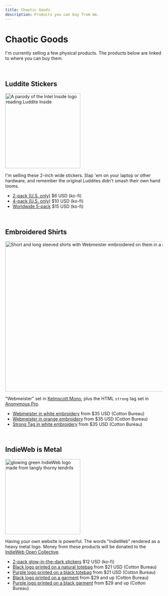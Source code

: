 ```yaml
---
title: Chaotic Goods
description: Products you can buy from me.
---
```


# Chaotic Goods

I'm currently selling a few physical products. The products below are linked to where you can buy them. 

&nbsp;

## Luddite Stickers
<img src="/img/static/luddite.png" alt="A parody of the Intel Inside logo reading Luddite Inside" width="240" height="240" loading="lazy">

I'm selling these 2-inch wide stickers. Slap 'em on your laptop or other hardware, and remember the original Luddites didn't smash their own hand looms.

- [2-pack (U.S. only)](https://ko-fi.com/s/7ff96b0a15) $6 USD (ko-fi)
- [4-pack (U.S. only)](https://ko-fi.com/s/871275c3cc) $10 USD (ko-fi)
- [Worldwide 5-pack](https://ko-fi.com/s/6d32090a72) $15 USD (ko-fi)

&nbsp;

## Embroidered Shirts
<img src="/img/static/embroidery.png" alt="Short and long sleeved shirts with Webmeister embroidered on them in a medieval blackletter monospaced font and a shirt with the HTML strong tag embroidered in a monospaced font" width="1276" height="480" loading="lazy">

"Webmeister" set in [Kelmscott Mono](https://github.com/seeddisperser/kelmscott-mono), plus the HTML <code>strong</code> tag set in [Anonymous Pro](https://www.marksimonson.com/fonts/view/anonymous/).

- [Webmeister in white embroidery](https://cottonbureau.com/p/BSA38W/shirt/webmeister) from $35 USD (Cotton Bureau)
- [Webmeister in orange embroidery](https://cottonbureau.com/p/BNDP9J/shirt/webmeister#/29378971/tee-men-premium-lightweight-macchiato-tri-blend-s) from $35 USD (Cotton Bureau)
- [Strong Tag in white embroidery](https://cottonbureau.com/p/R595K6/shirt/strong) from $35 USD (Cotton Bureau)

&nbsp;

## IndieWeb is Metal
<img src="/img/post-images/2025-indieweb-glowing.jpg" alt="glowing green IndieWeb logo made from tangly thorny tendrils" width="240" height="240" loading="lazy">

Having your own website is powerful. The words "IndieWeb" rendered as a heavy metal logo. Money from these products will be donated to the [IndieWeb Open Collective](https://opencollective.com/indieweb).

- [2-pack glow-in-the-dark stickers](https://ko-fi.com/s/a4d98e4503) $12 USD (ko-fi)
- [Black logo printed on a natural totebag](https://cottonbureau.com/p/476ZPW/tote/indieweb-is-metal) from $21 USD (Cotton Bureau)
- [Purple logo printed on a black totebag](https://cottonbureau.com/p/PK5UV6/tote/indieweb-is-metal-purple-on-black) from $21 USD (Cotton Bureau)
- [Black logo printed on a garment](https://cottonbureau.com/p/2RF754/shirt/indieweb-is-metal) from $29 and up (Cotton Bureau)
- [Purple logo printed on a black garment](https://cottonbureau.com/p/SAGWTG/shirt/indieweb-is-metal-purple-on-black) from $29 and up (Cotton Bureau)
